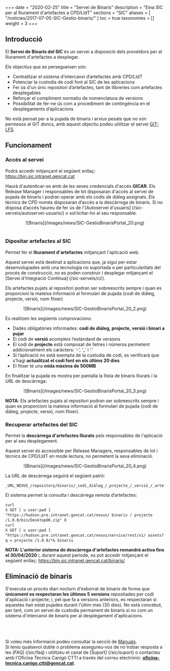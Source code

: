 +++
date = "2020-02-25"
title = "Servei de Binaris"
description = "Eina SIC per al lliurament d'artefactes a CPD/LldT"
sections = "SIC"
aliases = [
  "/noticies/2017-07-05-SIC-Gestio-binaris/"
]
toc = true
taxonomies = []
weight = 3
+++

## Introducció

El **Servei de Binaris del SIC** és un servei a disposició dels proveïdors per al lliurament d'artefactes a desplegar.

Els objectius que es persegueixen són:

* Centralitzar el sistema d'intercanvi d’artefactes amb CPD/LldT
* Potenciar la custodia de codi font al SIC de les aplicacions
* Fer ús d'un únic repositori d’artefactes, tant de llibreries com artefactes desplegables
* Reforçar el compliment normatiu de nomenclatura de versions
* Possibilitat de fer-ne ús com a procediment de contingència en el desplegaments d’aplicacions

No està pensat per a la pujada de binaris i arxius pesats que no són permesos al GIT doncs, amb aquest objectiu podeu
utilitzar el servei [GIT-LFS](/howtos/2019-10-09-sic-Howto-Git-lfs/).

## Funcionament

### Accés al servei

Podrà accedir mitjançant el següent enllaç: https://bin.sic.intranet.gencat.cat <br/>

Haurà d'autenticar-se amb de les seves credencials d'accés **GICAR**. Els Release Manager i responsables de lot disposaran
d'accés al servei de pujada de binaris i podran operar amb els codis de diàleg assignats. Els tècnics de CPD només disposaran d’accés a la descàrrega de binaris.
Si no disposa d’accés haureu de fer ús de l'[Autoservei d'usuaris] (/sic-serveis/autoservei-usuaris/) o sol·licitar-ho al seu responsable.

<CENTER>![Binaris](/images/news/SIC-GestioBinarisPortal_20.png)</center>
<br/>

### Dipositar artefactes al SIC

Permet fer el **lliurament d'artefactes** mitjançant l'aplicació web.

Aquest servei està destinat a aplicacions que, ja sigui per estar desenvolupades amb una tecnologia no suportada o per particularitats del
procés de construcció, no es poden construir i desplegar mitjançant el [Servei d'Integració Contínua] (/sic-serveis/ci/). <br/>

Els artefactes pujats al repositori podran ser sobreescrits sempre i quan es proporcioni la mateixa
informació al formulari de pujada (codi de diàleg, projecte, versió, nom fitxer)

<CENTER>![Binaris](/images/news/SIC-GestioBinarisPortal_20_2.png)</center>

Es realitzen les següents comprovacions:

* Dades obligatòries informades: **codi de diàleg, projecte, versió i binari a pujar**
* El codi de **versió** acompleix l’estàndard de versions
* El codi de **projecte** està composat de lletres i números permetent addicionalment els caràcters: ‘-’, ‘_’ i ‘.’
* Si l’aplicació no està exempta de la custodia de codi, es verificarà que s’hagi **actualitzat el codi font en els últims 20 dies**
* El fitxer té una **mida màxima de 500MB**

En finalitzar la pujada es mostra per pantalla la llista de binaris lliurats i la URL de descàrrega:

<CENTER>![Binaris](/images/news/SIC-GestioBinarisPortal_20_3.png)</center>


**NOTA**: Els artefactes pujats al repositori podran ser sobreescrits sempre i quan es proporcioni la mateixa
informació al formulari de pujada (codi de diàleg, projecte, versió, nom fitxer).

### Recuperar artefactes del SIC

Permet la **descàrrega d'artefactes lliurats** pels responsables de l'aplicació per al seu desplegament.

Aquest servei és accessible per Release Managers, responsables de lot i tècnics de CPD/LldT en mode lectura, no permetent la seva eliminació.

<CENTER>![Binaris](/images/news/SIC-GestioBinarisPortal_20_4.png)</center>

La URL de descàrrega seguirà el següent patró:
```
_URL_NEXUS_/repository/binaris/_codi_diàleg_/_projecte_/_versió_/_artefacte_
```

El sistema permet la consulta i descàrrega remota d’artefactes:

```
curl
X GET [ u user:pwd ]
"https://hudson.pre.intranet.gencat.cat/nexus/ binaris / projecte /1.0.0/bin/DesktopOK.zip" O
curl
X GET [ u user:pwd ]
"https://hudson.pre.intranet.gencat.cat/nexus/service/rest/v1/ assets?q = projecte /1.0.0/*& binaris
```

**NOTA: L'anterior sistema de descàrrega d'artefactes romandrà activa fins el 30/04/2020** i, durant aquest periode, es pot accedir mitjançant
el següent enllaç: https://bin.sic.intranet.gencat.cat/binaris/ <br/>

## Eliminació de binaris

S'executa un procés diari nocturn d'esborrat de binaris de forma que **únicament es respectaran les últimes 5 versions** repositades per codi
d'aplicació i projecte; i, pel que fa a versions anteriors, es respectaran si aquestes han estat pujades durant l'últim mes (30 dies). No està concebut, per tant, com un servei de custodia permanent de binaris si no com un sistema d'intercanvi de binaris per al desplegament d'aplicacions.

<br/><br/><br/>
Si voleu més informació podeu consultar la secció de [Manuals](/sic/manuals/). <br/>
Si teniu qualsevol dubte o problema assegureu-vos de no trobar resposta a les [FAQ] (/sic/faq) i utilitzeu el canal de [Suport] (/sic/suport) o
contacteu amb l'Oficina Tècnica Canigó CTTI a través del correu electrònic: **oficina-tecnica.canigo.ctti@gencat.cat**.